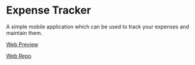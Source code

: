 # Expense Tracker

A simple mobile application which can be used to track your expenses and maintain them.

[Web Preview](https://a7expensetracker.netlify.app/)

[Web Repo](https://github.com/A7abhilash/expense-tracker)
